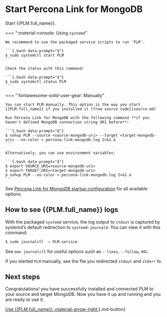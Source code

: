 # Start Percona Link for MongoDB

Start {{PLM.full_name}}.

=== ":material-console: Using `systemd`"

    We recommend to use the packaged service scripts to run `PLM`.
    
    ```{.bash data-prompt="$"}
    $ sudo systemctl start PLM
    ```

    Check the status with this command:

    ```{.bash data-prompt="$"}
    $ sudo systemctl status PLM
    ```

=== ":fontawesome-solid-user-gear: Manually"

    You can start PLM manually. This option is the way you start {{PLM.full_name}} if you installed it [from source code](source.md) 

    Run Percona Link for MongoDB with the following command **if you haven't defined MongoDB connection string URI before**:

    ```{.bash data-prompt="$"}
    $ nohup PLM --source <source-mongodb-uri> --target <target-mongodb-uri> --no-color > percona-link-mongodb.log 2>&1 &
    ```

    Alternatively, you can use environment variables:

    ```{.bash data-prompt="$"}
    $ export SOURCE_URI=<source-mongodb-uri>
    $ export TARGET_URI=<target-mongodb-uri>
    $ nohup PLM --no-color > percona-link-mongodb.log 2>&1 &
    ```

See [Percona Link for MongoDB startup configuration](parameters.md) for all available options.


## How to see {{PLM.full_name}} logs

With the packaged `systemd` service, the log output to `stdout` is captured by
systemd’s default redirection to `systemd-journald`. You can view it with this
command:

```{.bash data-prompt="$"}
$ sudo journalctl -u PLM.service
```

See `man journalctl` for useful options such as `--lines`, `--follow`, etc.


If you started `PLM` manually, see the file you redirected `stdout` and `stderr` to.


## Next steps

Congratulations! you have successfully installed and connected PLM to your source and target MongoDB. Now you have it up and running and you are ready to use it.

[Use {{PLM.full_name}} :material-arrow-right:](usage.md){.md-button}